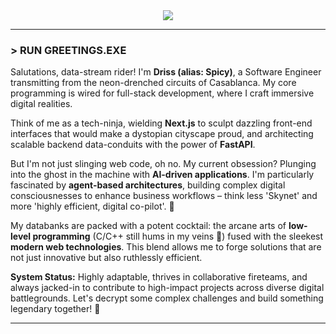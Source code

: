 <div id="header" align="center">
  <img src="./assests/cyberpunk_sky.gif" style="max-width: 80%;"/>
</div>

---

### **> RUN GREETINGS.EXE**

Salutations, data-stream rider! I'm **Driss (alias: Spicy)**, a Software Engineer transmitting from the neon-drenched circuits of Casablanca. My core programming is wired for full-stack development, where I craft immersive digital realities.

Think of me as a tech-ninja, wielding **Next.js** to sculpt dazzling front-end interfaces that would make a dystopian cityscape proud, and architecting scalable backend data-conduits with the power of **FastAPI**.

But I'm not just slinging web code, oh no. My current obsession? Plunging into the ghost in the machine with **AI-driven applications**. I'm particularly fascinated by **agent-based architectures**, building complex digital consciousnesses to enhance business workflows – think less 'Skynet' and more 'highly efficient, digital co-pilot'. 🤖

My databanks are packed with a potent cocktail: the arcane arts of **low-level programming** (C/C++ still hums in my veins 👾) fused with the sleekest **modern web technologies**. This blend allows me to forge solutions that are not just innovative but also ruthlessly efficient.

**System Status:** Highly adaptable, thrives in collaborative fireteams, and always jacked-in to contribute to high-impact projects across diverse digital battlegrounds. Let's decrypt some complex challenges and build something legendary together! 🌌

---
